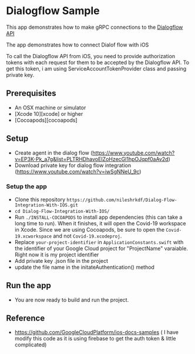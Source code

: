 # Dialogflow Sample

This app demonstrates how to make gRPC connections to the [Dialogflow API](https://cloud.google.com/dialogflow-enterprise/)

The app demonstrates how to connect Dialof flow with iOS 

To call the Dialogflow API from iOS, you need to provide authorization tokens with each request for them to be accepted by the Dialogflow API. To get this token, i am using ServiceAccountTokenProvider class and passing private key.

## Prerequisites
- An OSX machine or simulator
- [Xcode 10][xcode] or higher
- [Cocoapods][cocoapods]

## Setup
- Create agent in the dialog flow (https://www.youtube.com/watch?v=EP3K-Pk_a7g&list=PLTRHDhavoEIZoHzecGl1hpOJqpf0aAv2d)
- Download private key for dialog flow integration (https://www.youtube.com/watch?v=iwSgNNeU_9c)

### Setup the app
- Clone this repository `https://github.com/nileshrkdf/Dialog-Flow-Integration-With-IOS.git` 
- `cd Dialog-Flow-Integration-With-IOS/` 
- Run `./INSTALL-COCOAPODS` to install app dependencies (this can take a long time to run). When it finishes, it will open the Covid-19 workspace in Xcode. Since we are using Cocoapods, be sure to open the `Covid-19.xcworkspace` and not `Covid-19.xcodeproj`.
- Replace `your-project-identifier` in `ApplicationConstants.swift` with the identifier of your Google Cloud project for "ProjectName" varaiable. Right now it is my project identifier
- Add private key .json file in the project
- update the file name in the initateAuthentication() method



## Run the app
- You are now ready to build and run the project. 

## Reference 
- https://github.com/GoogleCloudPlatform/ios-docs-samples ( I have modify this code as it is using firebase to get the auth token & little complicated)
